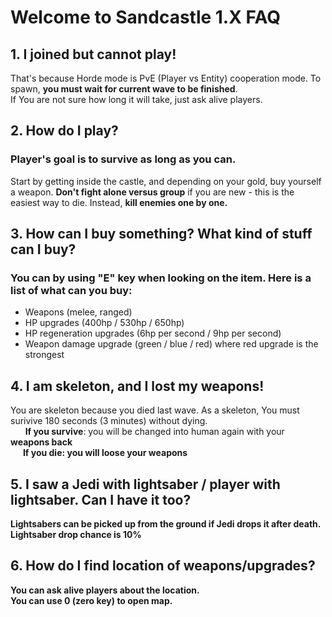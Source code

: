 # Welcome to Sandcastle 1.X FAQ


## 1. I joined but cannot play!

That's because Horde mode is PvE (Player vs Entity) cooperation mode.
To spawn, <b> you must wait for current wave to be finished</b>. \
If You are not sure how long it will take, just ask alive players.

## 2. How do I play?

### Player's goal is to survive as long as you can.
Start by getting inside the castle, and depending on your gold, buy yourself a weapon.
<b>Don't fight alone versus group</b> if you are new - this is the easiest way to die. Instead, <b>kill enemies one by one.</b>

## 3. How can I buy something? What kind of stuff can I buy?

### You can by using "E" key when looking on the item. Here is a list of what can you buy:
* Weapons (melee, ranged)
* HP upgrades (400hp / 530hp / 650hp)
* HP regeneration upgrades (6hp per second / 9hp per second)
* Weapon damage upgrade (green / blue / red) where red upgrade is the strongest

## 4. I am skeleton, and I lost my weapons!
You are skeleton because you died last wave.
As a skeleton, You must surivive 180 seconds (3 minutes) without dying.\
&nbsp;&nbsp;&nbsp;&nbsp;&nbsp;&nbsp;<b>If you survive</b>: you will be changed into human again with your <b>weapons back<b>\
&nbsp;&nbsp;&nbsp;&nbsp;&nbsp;&nbsp;<b>If you die</b>: you will <b>loose your weapons</b>
  
## 5. I saw a Jedi with lightsaber / player with lightsaber. Can I have it too?
Lightsabers can be <b>picked up from the ground</b> if Jedi drops it after death. Lightsaber drop chance is <b>10%</b>

## 6. How do I find location of weapons/upgrades?
You can ask alive players about the location. \
You can use <b>0</b> (zero key) to open map.
